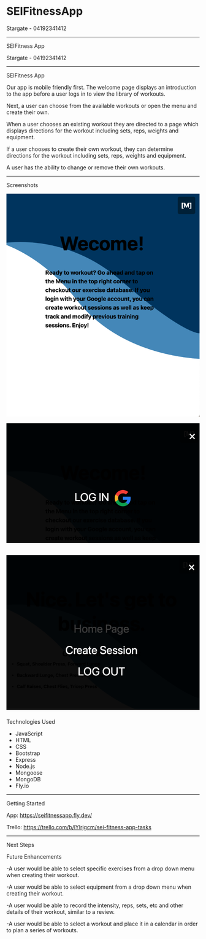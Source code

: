 # SEIFitnessApp

Stargate - 04192341412

--------------------------------------

SEIFitness App


Stargate - 04192341412

--------------------------------------

SEIFitness App


Our app is mobile friendly first. The welcome page displays an introduction to the app before a user logs in to view the library of workouts. 


Next, a user can choose from the available workouts or open the menu and create their own. 


When a user chooses an existing workout they are directed to a page which displays directions for the workout including sets, reps, weights and equipment.


If a user chooses to create their own workout, they can determine directions for the workout including sets, reps, weights and equipment.


A user has the ability to change or remove their own workouts.


----------------------------------------

Screenshots


![Alt text](app-screenshots/welcomepage.png)

![Alt text](app-screenshots/log-in-overlay.png)

![Alt text](app-screenshots/logged-in-overlay.png)
----------------------------------------

Technologies Used


- JavaScript
- HTML
- CSS
- Bootstrap
- Express
- Node.js
- Mongoose
- MongoDB
- Fly.io

----------------------------------------
Getting Started

App:
https://seifitnessapp.fly.dev/


Trello:
https://trello.com/b/lYlrjgcm/sei-fitness-app-tasks

----------------------------------------
Next Steps


Future Enhancements

-A user would be able to select specific exercises from a drop down menu when creating their workout.

-A user would be able to select equipment from a drop down menu when creating their workout.

-A user would be able to record the intensity, reps, sets, etc and other details of their workout, similar to a review.

-A user would be able to select a workout and place it in a calendar in order to plan a series of workouts.

